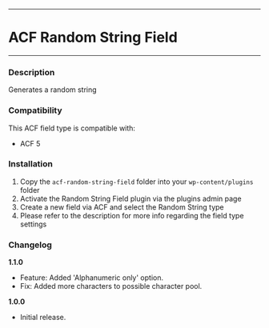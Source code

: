 -----------------------

# ACF Random String Field

-----------------------

### Description

Generates a random string

### Compatibility

This ACF field type is compatible with:
* ACF 5

### Installation

1. Copy the `acf-random-string-field` folder into your `wp-content/plugins` folder
2. Activate the Random String Field plugin via the plugins admin page
3. Create a new field via ACF and select the Random String type
4. Please refer to the description for more info regarding the field type settings

### Changelog

**1.1.0**
* Feature: Added 'Alphanumeric only' option.
* Fix: Added more characters to possible character pool.

**1.0.0**
* Initial release.
